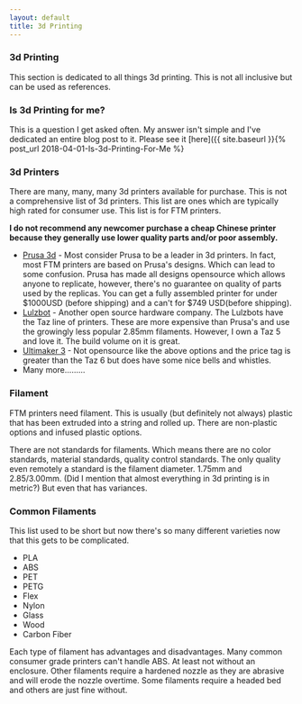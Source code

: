 ```yaml
---
layout: default
title: 3d Printing
---
```


<article class="row">
  <section class="small-12 large-8 columns page-content">


3d Printing
=========

This section is dedicated to all things 3d printing. This is not all inclusive but can be used as references. 


Is 3d Printing for me?
================
This is a question I get asked often. My answer isn't simple and I've dedicated an entire blog post to it.  Please see it [here]({{ site.baseurl }}{% post_url 2018-04-01-Is-3d-Printing-For-Me %}

3d Printers
==========

There are many, many, many 3d printers available for purchase. This is not a comprehensive list of 3d printers. This list are ones which are typically high rated for consumer use. This list is for FTM printers. 

**I do not recommend any newcomer purchase a cheap Chinese printer because they generally use lower quality parts and/or poor assembly.**

* [Prusa 3d](https://www.prusa3d.com/) - Most consider Prusa to be a leader in 3d printers. In fact, most FTM printers are based on Prusa's designs. Which can lead to some confusion. Prusa has made all designs opensource which allows anyone to replicate, however, there's no guarantee on quality of parts used by the replicas. You can get a fully assembled printer for under $1000USD (before shipping) and a can't for $749 USD(before shipping).
* [Lulzbot](https://www.lulzbot.com/) - Another open source hardware company. The Lulzbots have the Taz line of printers. These are more expensive than Prusa's and use the growingly less popular 2.85mm filaments. However, I own a Taz 5 and love it. The build volume on it is great.
* [Ultimaker 3](https://ultimaker.com/en/products/ultimaker-3) - Not opensource like the above options and the price tag is greater than the Taz 6 but does have some nice bells and whistles. 
* Many more.........

Filament
=======

FTM printers need filament. This is usually (but definitely not always) plastic that has been extruded into a string and rolled up. There are non-plastic options and infused plastic options. 

There are not standards for filaments. Which means there are no color standards, material standards, quality control standards. The only quality even remotely a standard is the filament diameter. 1.75mm and 2.85/3.00mm. (Did I mention that almost everything in 3d printing is in metric?) But even that has variances.

Common Filaments
==========

This list used to be short but now there's so many different varieties now that this gets to be complicated.

* PLA
* ABS
* PET
* PETG
* Flex
* Nylon
* Glass
* Wood
* Carbon Fiber

Each type of filament has advantages and disadvantages. Many common consumer grade printers can't handle ABS. At least not without an enclosure. Other filaments require a hardened nozzle as they are abrasive and will erode the nozzle overtime.  Some filaments require a headed bed and others are just fine without. 

</section>
</article>